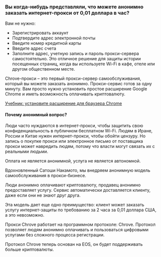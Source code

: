 ### Вы когда-нибудь представляли, что можете анонимно заказать интернет-прокси от 0,01 доллара в час?

Вам не нужно:

* Зарегистрировать аккаунт
* Подтвердите адрес электронной почты
* Введите номер кредитной карты
* Введите адрес счета
* Заполните адрес, учетную запись и пароль прокси-сервера самостоятельно.
Это отличное решение для защиты истории посещенных страниц, когда вы используете Wi-Fi в кафе, отеле или другом общественном месте.

Chrove-прокси – это первый прокси-сервер самообслуживания, который вы можете заказать анонимно. Прокси-сервис готов за одну минуту. Вам просто нужно установить простое расширение Google Chrome и иметь возможность оплачивать криптовалюту.

[Учебник: установите расширение для браузера Chrome](https://github.com/0xbluemoon/chrove/blob/master/Step%20by%20step-%20Install%20extension%20%E2%80%93%20Chrove.pdf)

#### Почему анонимный вопрос?

Люди часто нуждаются в интернет-прокси, чтобы защитить свою конфиденциальность в публичном бесплатном Wi-Fi. Людям в Иране, России и Китае нужен интернет-прокси, чтобы обойти цензуру. Но запись о покупке прокси или электронное письмо от поставщика прокси может навредить людям, потому что власти могут связать их с реальными людьми.

Оплата не является анонимной, услуга не является автономной.

Вдохновленный Сатоши Накамото, мы внедряем анонимную модель самообслуживания в прокси-бизнесе.

Люди анонимно оплачивают криптовалюту, продавец анонимно предоставляет услугу. Сервис автоматически доставляется клиенту, даже если они не знают друг друга.

Эта модель дает еще одно преимущество: клиент может заказать услугу интернет-защиты по требованию за 2 часа за 0,01 доллара США, а это невозможно.

Прокси Chrove работает на программном протоколе: Chrove. Протокол позволяет людям анонимно оплачивать и пользоваться цифровыми услугами без сложного процесса регистрации.

Протокол Chrove теперь основан на EOS, он будет поддерживать больше криптовалюты.
